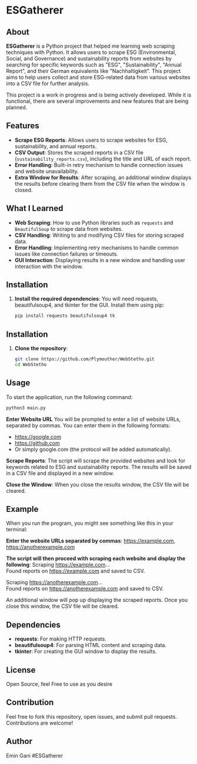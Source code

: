 # ESGatherer

## About

**ESGatherer** is a Python project that helped me learning web scraping techniques with Python. It allows users to scrape ESG (Environmental, Social, and Governance) and sustainability reports from websites by searching for specific keywords such as "ESG", "Sustainability", "Annual Report", and their German equivalents like "Nachhaltigkeit". This project aims to help users collect and store ESG-related data from various websites into a CSV file for further analysis.

This project is a work in progress and is being actively developed. While it is functional, there are several improvements and new features that are being planned.

## Features

- **Scrape ESG Reports**: Allows users to scrape websites for ESG, sustainability, and annual reports.
- **CSV Output**: Stores the scraped reports in a CSV file (`sustainability_reports.csv`), including the title and URL of each report.
- **Error Handling**: Built-in retry mechanism to handle connection issues and website unavailability.
- **Extra Window for Results**: After scraping, an additional window displays the results before clearing them from the CSV file when the window is closed.

## What I Learned

- **Web Scraping**: How to use Python libraries such as `requests` and `BeautifulSoup` to scrape data from websites.
- **CSV Handling**: Writing to and modifying CSV files for storing scraped data.
- **Error Handling**: Implementing retry mechanisms to handle common issues like connection failures or timeouts.
- **GUI Interaction**: Displaying results in a new window and handling user interaction with the window.

## Installation

1. **Install the required dependencies**:
   You will need requests, beautifulsoup4, and tkinter for the GUI. Install them using pip:
   ```bash
   pip install requests beautifulsoup4 tk
   
## Installation

1. **Clone the repository**:
   ```bash
   git clone https://github.com/Plymouther/WebStetho.git
   cd WebStetho

## Usage

To start the application, run the following command:

```bash
python3 main.py

```  
**Enter Website URL**
You will be prompted to enter a list of website URLs, separated by commas. You can enter them in the following formats:

- https://google.com
- https://github.com
- Or simply google.com (the protocol will be added automatically).

**Scrape Reports**:
The script will scrape the provided websites and look for keywords related to ESG and sustainability reports. The results will be saved in a CSV file and displayed in a new window.

**Close the Window**:
When you close the results window, the CSV file will be cleared.
  
## Example

When you run the program, you might see something like this in your terminal:

**Enter the website URLs separated by commas**: 
https://example.com, https://anotherexample.com

**The script will then proceed with scraping each website and display the following**:
Scraping https://example.com...  
Found reports on https://example.com and saved to CSV.  

Scraping https://anotherexample.com...  
Found reports on https://anotherexample.com and saved to CSV.

An additional window will pop up displaying the scraped reports. 
Once you close this window, the CSV file will be cleared.

## Dependencies

- **requests**: For making HTTP requests.
- **beautifulsoup4**: For parsing HTML content and scraping data.
- **tkinter**: For creating the GUI window to display the results.
  
## License

Open Source, feel Free to use as you desire

## Contribution

Feel free to fork this repository, open issues, and submit pull requests. Contributions are welcome!

## Author

Emin Gani #ESGatherer
